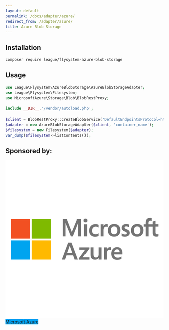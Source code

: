 ```yaml
---
layout: default
permalink: /docs/adapter/azure/
redirect_from: /adapter/azure/
title: Azure Blob Storage
---
```


## Installation

```bash
composer require league/flysystem-azure-blob-storage
```

## Usage

```php
use League\Flysystem\AzureBlobStorage\AzureBlobStorageAdapter;
use League\Flysystem\Filesystem;
use MicrosoftAzure\Storage\Blob\BlobRestProxy;

include __DIR__.'/vendor/autoload.php';

$client = BlobRestProxy::createBlobService('DefaultEndpointsProtocol=https;AccountName={YOUR_ACCOUNT_NAME};AccountKey={YOUR_ACCOUNT_KEY};');
$adapter = new AzureBlobStorageAdapter($client, 'container_name');
$filesystem = new Filesystem($adapter);
var_dump($filesystem->listContents());
```

## Sponsored by:

<div class="flex my-6">
    <a target="_blank" href="https://azure.microsoft.com/free/?utm_source=flysystem&utm_medium=banner&utm_campaign=flysystem_sponsorship" class="flex-no-grow w-1/3 bg-white rounded shadow-md mr-4 overflow-hidden">
        <img src="/img/azure.svg" class="max-w-full m-6 sm:m-8" alt="Microsoft Azure"/>
        <span style="background-color: #00a1f1;" class="text-center text-xl hidden sm:block py-4 bg-indigo-dark text-white bg-grey-lightest">Microsoft Azure</span>
    </a>
</div>
